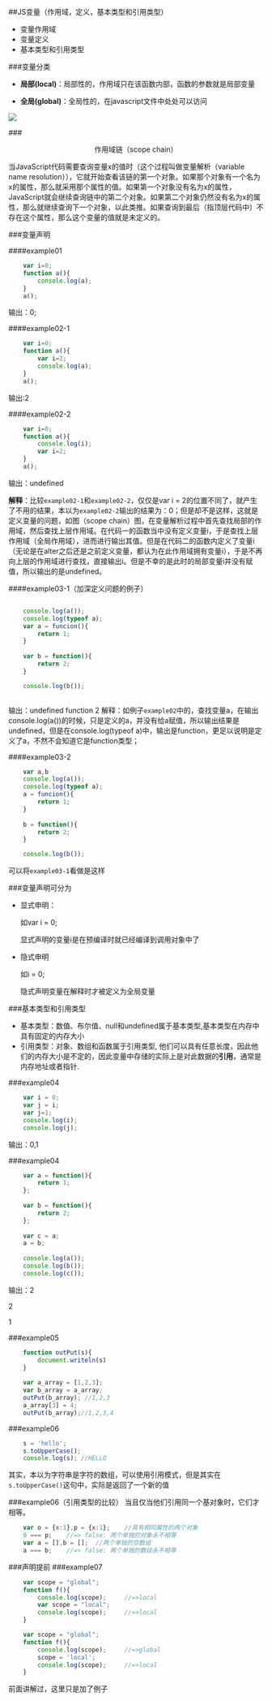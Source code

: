 ##JS变量（作用域，定义，基本类型和引用类型）

- 变量作用域
- 变量定义
- 基本类型和引用类型


###变量分类
- **局部(local)**：局部性的，作用域只在该函数内部，函数的参数就是局部变量

- **全局(global)**：全局性的，在javascript文件中处处可以访问


![](http://t100.qpic.cn/mblogpic/220b807af85c27c8ade2/2000)
		
###<div style="text-align:center">作用域链（scope chain）</div>

当JavaScript代码需要查询变量x的值时（这个过程叫做变量解析（variable name resolution）），它就开始查看该链的第一个对象。如果那个对象有一个名为x的属性，那么就采用那个属性的值。如果第一个对象没有名为x的属性，JavaScript就会继续查询链中的第二个对象。如果第二个对象仍然没有名为x的属性，那么就继续查询下一个对象，以此类推。如果查询到最后（指顶层代码中）不存在这个属性，那么这个变量的值就是未定义的。


###变量声明

####example01

```javaScript
	var i=0;
	function a(){
		console.log(a);
	}
	a();
```
输出：0;

####example02-1
```javaScript
	var i=0;
	function a(){
		var i=2;
		console.log(a);
	}
	a();
```
输出:2

####example02-2
```javaScript
	var i=0;
	function a(){
		console.log(i);
		var i=2;
	}
	a();
```
输出：undefined

**解释**：比较`example02-1`和`example02-2`，仅仅是var i = 2的位置不同了，就产生了不用的结果，本以为`example02-2`输出的结果为：0；但是却不是这样，这就是定义变量的问题，如图（scope chain）图，在变量解析过程中首先查找局部的作用域，然后查找上层作用域。在代码一的函数当中没有定义变量i，于是查找上层作用域（全局作用域），进而进行输出其值。但是在代码二的函数内定义了变量i（无论是在alter之后还是之前定义变量，都认为在此作用域拥有变量i），于是不再向上层的作用域进行查找，直接输出i。但是不幸的是此时的局部变量i并没有赋值，所以输出的是undefined。

####example03-1（加深定义问题的例子）
```javaScript

	console.log(a());
	console.log(typeof a);
	var a = funcion(){
		return 1;
	}
	
	var b = function(){
		return 2;
	}

	console.log(b());
	
```
输出：undefined
function
2
解释：如例子`example02`中的，查找变量a，在输出console.log(a())的时候，只是定义的a，并没有给a赋值，所以输出结果是undefined，但是在console.log(typeof a)中，输出是function，更足以说明是定义了a，不然不会知道它是function类型；

####example03-2
```javaScript
	var a,b
	console.log(a());
	console.log(typeof a);
	a = funcion(){
		return 1;
	}
	
	b = function(){
		return 2;
	}

	console.log(b());

```
可以将`example03-1`看做是这样

###变量声明可分为
- 显式申明：
	
	如var i = 0;
	
	显式声明的变量i是在预编译时就已经编译到调用对象中了

- 隐式申明

	如i = 0;

	隐式声明变量在解释时才被定义为全局变量
	
###基本类型和引用类型
- 基本类型：数值、布尔值、null和undefined属于基本类型,基本类型在内存中具有固定的内存大小
- 引用类型：对象、数组和函数属于引用类型, 他们可以具有任意长度，因此他们的内存大小是不定的，因此变量中存储的实际上是对此数据的**引用**，通常是内存地址或者指针.

###example04
```javaScript
	var i = 0;
	var j = i;
	var j=1;
	console.log(i);
	console.log(j);
```
输出：0,1

###example04
```javaScript
	var a = function(){
    	return 1;
	};
	
	var b = function(){
	    return 2;
	};
	
	var c = a;
	a = b;
	
	console.log(a());
	console.log(b());
	console.log(c());

```
输出：2

2

1


###example05

```javaScript
	function outPut(s){ 
		document.writeln(s) 
	} 
	
	var a_array = [1,2,3]; 
	var b_array = a_array; 
	outPut(b_array); //1,2,3 
	a_array[3] = 4; 
	outPut(b_array);//1,2,3,4 

```
###example06
```javaScript
	s = 'hello';
	s.toUpperCase();
	console.log(s);	//HELLO
```
其实，本以为字符串是字符的数组，可以使用引用模式，但是其实在`s.toUpperCase()`这句中，实际是返回了一个新的值

###example06（引用类型的比较）
	当且仅当他们引用同一个基对象时，它们才相等。

```javaScript
	var o = {x:1},p = {x:1};	//具有相同属性的两个对象
	0 === p;	//=> false: 两个单独的对象永不相等
	var a = [],b = [];	//两个单独的空数组
	a === b;	//=> false: 两个单独的数组永不相等
```

###声明提前
###example07

```javaScript
	var scope = "global";
	function f(){
		console.log(scope);		//=>local
		var scope = "local";	
		console.log(scope);		//=>local
	}

```


```javaScript
	var scope = "global";
	function f(){
		console.log(scope);		//=>global
		scope = 'local';
		console.log(scope);		//=>local
	}

```

前面讲解过，这里只是加了例子
